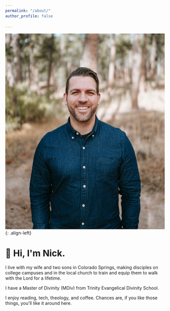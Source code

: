 ```yaml
---
permalink: "/about/"
author_profile: false

---
```

![image-left](/assets/images/nick.jpeg){: .align-left}

# 👋 Hi, I'm Nick.

I live with my wife and two sons in Colorado Springs, making disciples on college campuses and in the local church to train and equip them to walk with the Lord for a lifetime.

I have a Master of Divinity (MDiv) from Trinity Evangelical Divinity School.

I enjoy reading, tech, theology, and coffee. Chances are, if you like those things, you'll like it around here.